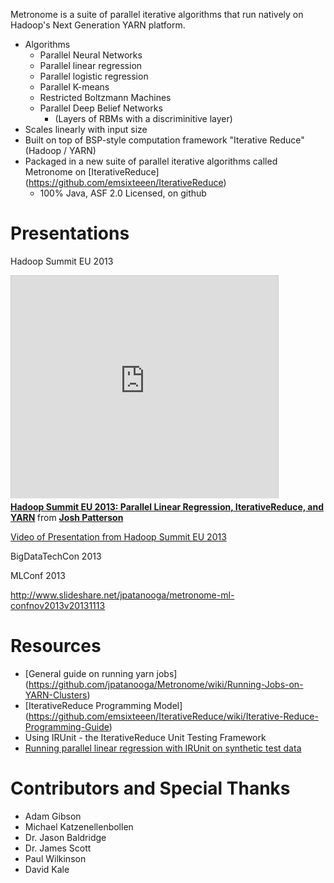 Metronome is a suite of parallel iterative algorithms that run natively on Hadoop's Next Generation YARN platform. 

*  Algorithms
    * Parallel Neural Networks
    * Parallel linear regression
    * Parallel logistic regression
    * Parallel K-means
    * Restricted Boltzmann Machines
    * Parallel Deep Belief Networks 
        * (Layers of RBMs with a discriminitive layer)
* Scales linearly with input size
* Built on top of BSP-style computation framework "Iterative Reduce" (Hadoop / YARN)
* Packaged in a new suite of parallel iterative algorithms called Metronome on [IterativeReduce] (https://github.com/emsixteeen/IterativeReduce)
    * 100% Java, ASF 2.0 Licensed, on github


# Presentations

Hadoop Summit EU 2013

<iframe src="http://www.slideshare.net/slideshow/embed_code/17636499" width="427" height="356" frameborder="0" marginwidth="0" marginheight="0" scrolling="no" style="border:1px solid #CCC;border-width:1px 1px 0;margin-bottom:5px" allowfullscreen webkitallowfullscreen mozallowfullscreen> </iframe> <div style="margin-bottom:5px"> <strong> <a href="http://www.slideshare.net/jpatanooga/hadoop-summit-eu-2013-parallel-linear-regression-iterativereduce-and-yarn" title="Hadoop Summit EU 2013: Parallel Linear Regression, IterativeReduce, and YARN" target="_blank">Hadoop Summit EU 2013: Parallel Linear Regression, IterativeReduce, and YARN</a> </strong> from <strong><a href="http://www.slideshare.net/jpatanooga" target="_blank">Josh Patterson</a></strong> </div>

[Video of Presentation from Hadoop Summit EU 2013](http://www.youtube.com/watch?feature=player_embedded&v=rwiy_YhbxiI)

BigDataTechCon 2013


MLConf 2013

http://www.slideshare.net/jpatanooga/metronome-ml-confnov2013v20131113

# Resources
* [General guide on running yarn jobs] (https://github.com/jpatanooga/Metronome/wiki/Running-Jobs-on-YARN-Clusters)
* [IterativeReduce Programming Model] (https://github.com/emsixteeen/IterativeReduce/wiki/Iterative-Reduce-Programming-Guide)
* Using IRUnit - the IterativeReduce Unit Testing Framework
* [Running parallel linear regression with IRUnit on synthetic test data](https://github.com/jpatanooga/Metronome/wiki/Running-Parallel-Linear-Regression)

# Contributors and Special Thanks
* Adam Gibson
* Michael Katzenellenbollen
* Dr. Jason Baldridge
* Dr. James Scott
* Paul Wilkinson
* David Kale


